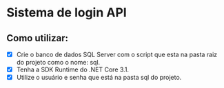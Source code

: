 # Sistema de login API 

## Como utilizar:
- [x] Crie o banco de dados SQL Server com o script que esta na pasta raiz do projeto como o nome: sql.
- [x] Tenha a SDK Runtime do .NET Core 3.1.
- [x] Utilize o usuário e senha que está na pasta sql do projeto.

